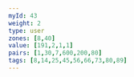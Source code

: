 ```yaml
---
myId: 43
weight: 2
type: user
zones: [8,40]
value: [191,2,1,1]
pairs: [1,30,7,600,200,80]
tags: [8,14,25,45,56,66,73,80,89]
---
```

